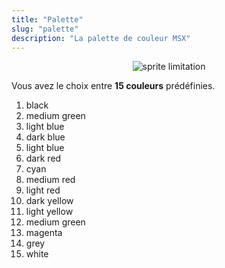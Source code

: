 ```yaml
---
title: "Palette"
slug: "palette"
description: "La palette de couleur MSX"
---
```


<center>

![sprite limitation](/msx-project/assets/colors_msx.gif)

</center>

Vous avez le choix entre **15 couleurs** prédéfinies. 

1. black
2. medium green
3. light blue
4. dark blue
5. light blue
6. dark red
7. cyan
8. medium red
9. light red
10. dark yellow
11. light yellow
12. medium green
13. magenta
14. grey
15. white

